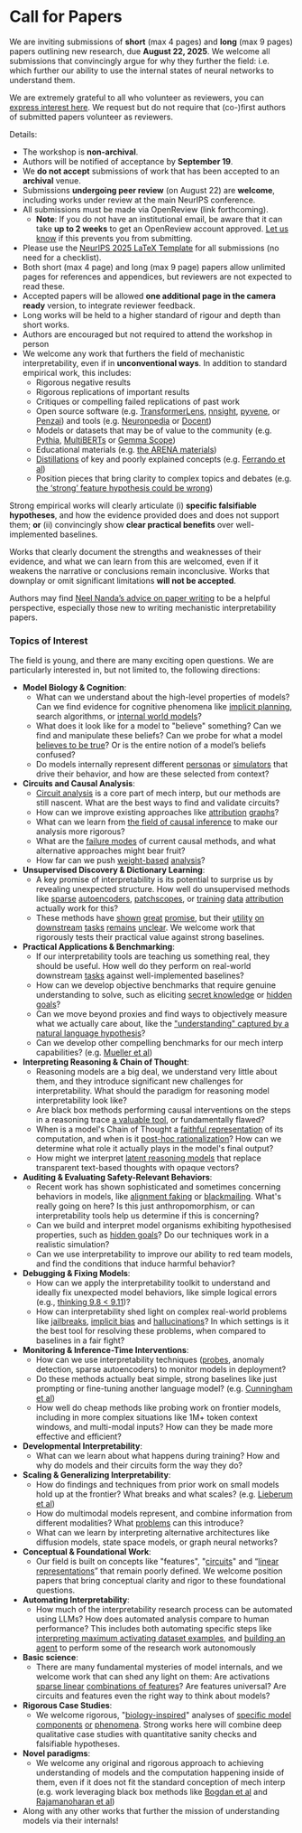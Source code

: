 # Call for Papers
We are inviting submissions of **short** (max 4 pages) and **long** (max 9 pages) papers outlining new research, due **August 22, 2025**. We welcome all submissions that convincingly argue for why they further the field: i.e. which further our ability to use the internal states of neural networks to understand them. 

We are extremely grateful to all who volunteer as reviewers, you can [express interest here](https://www.google.com/url?q=https://docs.google.com/forms/d/e/1FAIpQLSdiw1SJllzoTz_nqzDTzTOGb9DV3W_truQyh-WvYj_QGIi7Mg/viewform?usp%3Ddialog&sa=D&source=editors&ust=1754057941727012&usg=AOvVaw2uEnBkOKm2VAdMukjjqzCc). We request but do not require that (co-)first authors of submitted papers volunteer as reviewers. 

Details: 
* The workshop is **non-archival**.
* Authors will be notified of acceptance by **September 19**.
* We **do not accept** submissions of work that has been accepted to an **archival** venue.
* Submissions **undergoing peer review** (on August 22) are **welcome**, including works under review at the main NeurIPS conference.
* All submissions must be made via OpenReview (link forthcoming).
  * **Note**: If you do not have an institutional email, be aware that it can take **up to 2 weeks** to get an OpenReview account approved. [Let us know](mailto:neurips2025@mechinterpworkshop.com) if this prevents you from submitting.
* Please use the [NeurIPS 2025 LaTeX Template](https://www.google.com/url?q=https://media.neurips.cc/Conferences/NeurIPS2025/Styles.zip&sa=D&source=editors&ust=1754057941730771&usg=AOvVaw3DUW2t7eN0-1LZ7sVebbHV) for all submissions (no need for a checklist).
* Both short (max 4 page) and long (max 9 page) papers allow unlimited pages for references and appendices, but reviewers are not expected to read these.
* Accepted papers will be allowed **one additional page in the camera ready** version, to integrate reviewer feedback.
* Long works will be held to a higher standard of rigour and depth than short works.
* Authors are encouraged but not required to attend the workshop in person
* We welcome any work that furthers the field of mechanistic interpretability, even if in **unconventional ways**. In addition to standard empirical work, this includes:
  * Rigorous negative results
  * Rigorous replications of important results
  * Critiques or compelling failed replications of past work
  * Open source software (e.g. [TransformerLens](https://www.google.com/url?q=https://github.com/neelnanda-io/TransformerLens&sa=D&source=editors&ust=1754057941734316&usg=AOvVaw02tay8qmpAS8eYt8efQwFx), [nnsight](https://www.google.com/url?q=https://github.com/ndif-team/nnsight&sa=D&source=editors&ust=1754057941734588&usg=AOvVaw1auvEbBaEtYXumYJUNUez8), [pyvene](https://www.google.com/url?q=https://github.com/stanfordnlp/pyvene/tree/main/pyvene/models/mlp&sa=D&source=editors&ust=1754057941734803&usg=AOvVaw2I-uJN7YtjuyNkkUXrjOA_), or [Penzai](https://www.google.com/url?q=https://github.com/google-deepmind/penzai&sa=D&source=editors&ust=1754057941735021&usg=AOvVaw14kXBsFNrrAJ8TVGEeWcj5)) and tools (e.g. [Neuronpedia](https://www.google.com/url?q=http://neuronpedia.org&sa=D&source=editors&ust=1754057941735242&usg=AOvVaw0erg5qJ2cnZA1rGELb9xyi) or [Docent](https://www.google.com/url?q=https://transluce.org/introducing-docent&sa=D&source=editors&ust=1754057941735493&usg=AOvVaw2PjjTRI877v8mL8l3pZfeY))
  * Models or datasets that may be of value to the community (e.g. [Pythia](https://www.google.com/url?q=https://arxiv.org/abs/2304.01373&sa=D&source=editors&ust=1754057941735991&usg=AOvVaw0y-VIJgXGPq99zNh8PY3fa), [MultiBERTs](https://www.google.com/url?q=https://arxiv.org/abs/2106.16163&sa=D&source=editors&ust=1754057941736174&usg=AOvVaw1JxZNrvli1SN8Icv3dAhW9) or [Gemma Scope](https://www.google.com/url?q=https://arxiv.org/abs/2408.05147&sa=D&source=editors&ust=1754057941736361&usg=AOvVaw1d61yCvkH2GVqjztutGuKW))
  * Educational materials (e.g. [the ARENA materials](https://www.google.com/url?q=https://arena3-chapter1-transformer-interp.streamlit.app/&sa=D&source=editors&ust=1754057941736812&usg=AOvVaw17YDmWFEC7VkxcMeesLYme))
  * [Distillations](https://www.google.com/url?q=https://distill.pub/2017/research-debt/&sa=D&source=editors&ust=1754057941737123&usg=AOvVaw07382D8vQ-hhJX5CWcmXmU) of key and poorly explained concepts (e.g. [Ferrando et al](https://www.google.com/url?q=https://arxiv.org/abs/2405.00208&sa=D&source=editors&ust=1754057941737486&usg=AOvVaw2co-duNDCMjy2Pz9ZtqreO))
  * Position pieces that bring clarity to complex topics and debates (e.g. [the ‘strong’ feature hypothesis could be wrong](https://www.google.com/url?q=https://www.alignmentforum.org/posts/tojtPCCRpKLSHBdpn/the-strong-feature-hypothesis-could-be-wrong&sa=D&source=editors&ust=1754057941738223&usg=AOvVaw1Wf2ulQNPjzUqvlEbqd-Le))

Strong empirical works will clearly articulate (i) **specific falsifiable hypotheses**, and how the evidence provided does and does not support them; **or** (ii) convincingly show **clear practical benefits** over well-implemented baselines. 

Works that clearly document the strengths and weaknesses of their evidence, and what we can learn from this are welcomed, even if it weakens the narrative or conclusions remain inconclusive. Works that downplay or omit significant limitations **will not be accepted**. 

Authors may find [Neel Nanda’s advice on paper writing](https://www.google.com/url?q=https://www.alignmentforum.org/posts/eJGptPbbFPZGLpjsp/highly-opinionated-advice-on-how-to-write-ml-papers&sa=D&source=editors&ust=1754057941741058&usg=AOvVaw3l5PFKP-gQ5jI5PMxlZ6Ph) to be a helpful perspective, especially those new to writing mechanistic interpretability papers. 
### Topics of Interest
The field is young, and there are many exciting open questions. We are particularly interested in, but not limited to, the following directions: 
* **Model Biology & Cognition**:
  * What can we understand about the high-level properties of models? Can we find evidence for cognitive phenomena like [implicit planning](https://www.google.com/url?q=https://transformer-circuits.pub/2025/attribution-graphs/biology.html%23dives-poems&sa=D&source=editors&ust=1754057941743030&usg=AOvVaw1sVZekYreMtsz81zPEwk1C), search algorithms, or [internal world models](https://www.google.com/url?q=https://arxiv.org/abs/2210.13382&sa=D&source=editors&ust=1754057941743362&usg=AOvVaw1Sk_d4c4ukATz-Pjp6RkeG)?
  * What does it look like for a model to "believe" something? Can we find and manipulate these beliefs? Can we probe for what a model [believes to be true](https://www.google.com/url?q=https://arxiv.org/abs/2310.06824&sa=D&source=editors&ust=1754057941744080&usg=AOvVaw3r2aiMjI_ZkqnNBSMdzMHJ)? Or is the entire notion of a model’s beliefs confused?
  * Do models internally represent different [personas](https://www.google.com/url?q=https://arxiv.org/abs/2406.12094&sa=D&source=editors&ust=1754057941744658&usg=AOvVaw3nFzEUZcDFCGvEPsV9WcnS) or [simulators](https://www.google.com/url?q=https://www.nature.com/articles/s41586-023-06647-8&sa=D&source=editors&ust=1754057941744886&usg=AOvVaw3X5bVl_w97KQhfbaPOhM6m) that drive their behavior, and how are these selected from context?
* **Circuits and Causal Analysis**:
  * [Circuit analysis](https://www.google.com/url?q=https://distill.pub/2020/circuits/zoom-in/&sa=D&source=editors&ust=1754057941745613&usg=AOvVaw2d4IrxfJ8GYNC8lgNtganF) is a core part of mech interp, but our methods are still nascent. What are the best ways to find and validate circuits?
  * How can we improve existing approaches like [attribution](https://www.google.com/url?q=https://arxiv.org/abs/2406.11944&sa=D&source=editors&ust=1754057941746383&usg=AOvVaw2W3IUx9h38jfBpym5eCIXK) [graphs](https://www.google.com/url?q=https://transformer-circuits.pub/2025/attribution-graphs/methods.html&sa=D&source=editors&ust=1754057941746618&usg=AOvVaw21GobsRK69o1gXEZfKbmCB)?
  * What can we learn from [the field of causal inference](https://www.google.com/url?q=https://arxiv.org/abs/2407.04690&sa=D&source=editors&ust=1754057941747042&usg=AOvVaw3WqPhiOqBFtxZSxrMYNtr5) to make our analysis more rigorous?
  * What are the [failure modes](https://www.google.com/url?q=https://arxiv.org/abs/2307.15771&sa=D&source=editors&ust=1754057941747522&usg=AOvVaw1smx-g5_cDn18CZ8Snm0JF) of current causal methods, and what alternative approaches might bear fruit?
  * How far can we push [weight-based](https://www.google.com/url?q=https://arxiv.org/abs/2301.05217&sa=D&source=editors&ust=1754057941748084&usg=AOvVaw3u8q8OqFsS09WgB9AQZbRi) [analysis](https://www.google.com/url?q=https://arxiv.org/abs/2410.08417&sa=D&source=editors&ust=1754057941748258&usg=AOvVaw2OI5AzYGVv3jb8npMh9yJD)?
* **Unsupervised Discovery & Dictionary Learning**:
  * A key promise of interpretability is its potential to surprise us by revealing unexpected structure. How well do unsupervised methods like [sparse](https://www.google.com/url?q=https://arxiv.org/abs/2103.15949&sa=D&source=editors&ust=1754057941749230&usg=AOvVaw3Islob5kxHjOzx2QIVP0G4) [autoencoders](https://www.google.com/url?q=https://transformer-circuits.pub/2023/monosemantic-features&sa=D&source=editors&ust=1754057941749479&usg=AOvVaw2E9sfgiT-Os8AYhxyjQ9gh), [patch](https://www.google.com/url?q=https://arxiv.org/abs/2401.06102&sa=D&source=editors&ust=1754057941749649&usg=AOvVaw2cJBUJ_ebYHvpaBMeNpKK0)[scopes](https://www.google.com/url?q=https://arxiv.org/abs/2403.10949v2&sa=D&source=editors&ust=1754057941749779&usg=AOvVaw1wJUs5zIPZpLiHJlFXrm48), or [training](https://www.google.com/url?q=https://proceedings.mlr.press/v70/koh17a?ref%3Dhttps://githubhelp.com&sa=D&source=editors&ust=1754057941750011&usg=AOvVaw3IcEYxOlyCvoSnJuKpCi99) [data](https://www.google.com/url?q=https://arxiv.org/abs/2308.03296&sa=D&source=editors&ust=1754057941750170&usg=AOvVaw2fqrUqEEwMg8RkfWEXuyym) [attribution](https://www.google.com/url?q=https://arxiv.org/abs/2205.11482&sa=D&source=editors&ust=1754057941750349&usg=AOvVaw3WAQbjeq4XxvZV9jAE8O0i) actually work for this?
  * These methods have [shown](https://www.google.com/url?q=https://transformer-circuits.pub/2024/scaling-monosemanticity/index.html&sa=D&source=editors&ust=1754057941750839&usg=AOvVaw26IPdTSpQduBkNPlyuEqvi) [great](https://www.google.com/url?q=https://transformer-circuits.pub/2025/attribution-graphs/biology.html&sa=D&source=editors&ust=1754057941751067&usg=AOvVaw2DzYs4Oc427BFppOI7YYGW) [promise](https://www.google.com/url?q=https://arxiv.org/abs/2503.10965&sa=D&source=editors&ust=1754057941751239&usg=AOvVaw1WpGv0PFiqMSaqKv2PMqZm), but their [utility](https://www.google.com/url?q=https://arxiv.org/abs/2502.16681&sa=D&source=editors&ust=1754057941751463&usg=AOvVaw1cdwtrYi_A8NIB94svEZVb) [on](https://www.google.com/url?q=https://www.tilderesearch.com/blog/sieve&sa=D&source=editors&ust=1754057941751632&usg=AOvVaw1amHpy6cHun1AFcZkiVlHj) [downstream](https://www.google.com/url?q=https://arxiv.org/abs/2501.17148&sa=D&source=editors&ust=1754057941751811&usg=AOvVaw3ktYwnDJ8OXuxrCdUCDae4) [tasks](https://www.google.com/url?q=https://transformer-circuits.pub/2024/features-as-classifiers/index.html&sa=D&source=editors&ust=1754057941752036&usg=AOvVaw0XU_S5oJpJk_UMBUhfgbND) [remains](https://www.google.com/url?q=https://arxiv.org/abs/2502.04382&sa=D&source=editors&ust=1754057941752207&usg=AOvVaw2iEw5v9zxy8FOFuQUNNxhN) [unclear](https://www.google.com/url?q=https://www.alignmentforum.org/posts/4uXCAJNuPKtKBsi28/negative-results-for-saes-on-downstream-tasks&sa=D&source=editors&ust=1754057941752478&usg=AOvVaw1Oe19kzgdoWB40dES4E2Jz). We welcome work that rigorously tests their practical value against strong baselines.
* **Practical Applications & Benchmarking**:
  * If our interpretability tools are teaching us something real, they should be useful. How well do they perform on real-world downstream [tasks](https://www.google.com/url?q=https://www.lesswrong.com/posts/wGRnzCFcowRCrpX4Y/downstream-applications-as-validation-of-interpretability&sa=D&source=editors&ust=1754057941753840&usg=AOvVaw1oO-JlfHmrvliihyxVvc9N) against well-implemented baselines?
  * How can we develop objective benchmarks that require genuine understanding to solve, such as eliciting [secret knowledge](https://www.google.com/url?q=https://arxiv.org/abs/2505.14352&sa=D&source=editors&ust=1754057941754633&usg=AOvVaw2bZhXxH4ZNo_O2_jZL7ZV3) or [hidden goals](https://www.google.com/url?q=https://arxiv.org/abs/2503.10965&sa=D&source=editors&ust=1754057941754833&usg=AOvVaw3OnPWaIeF15f_WsQ64VfK2)?
  * Can we move beyond proxies and find ways to objectively measure what we actually care about, like the ["understanding" captured by a natural language hypothesis](https://www.google.com/url?q=https://arxiv.org/abs/2502.04382&sa=D&source=editors&ust=1754057941755579&usg=AOvVaw11LXgXSKEKdTRGbgjO2k7Z)?
  * Can we develop other compelling benchmarks for our mech interp capabilities? (e.g. [Mueller et al](https://www.google.com/url?q=https://arxiv.org/abs/2504.13151&sa=D&source=editors&ust=1754057941756100&usg=AOvVaw3nBBF9ojrRnDa3MQI-5gQf))
* **Interpreting Reasoning & Chain of Thought**:
  * Reasoning models are a big deal, we understand very little about them, and they introduce significant new challenges for interpretability. What should the paradigm for reasoning model interpretability look like?
  * Are black box methods performing causal interventions on the steps in a reasoning trace [a valuable tool](https://www.google.com/url?q=https://arxiv.org/abs/2506.19143&sa=D&source=editors&ust=1754057941757719&usg=AOvVaw0ncTFlrtjSHtBYcLeY2T5P), or fundamentally flawed?
  * When is a model's Chain of Thought a [faithful representation](https://www.google.com/url?q=https://arxiv.org/abs/2305.04388&sa=D&source=editors&ust=1754057941758233&usg=AOvVaw39Jm9AYYLOgFlOIEgRQ9BQ) of its computation, and when is it [post-hoc rationalization](https://www.google.com/url?q=https://arxiv.org/abs/2503.08679&sa=D&source=editors&ust=1754057941758564&usg=AOvVaw3AqWnurgHr7FNNV6bXqBo9)? How can we determine what role it actually plays in the model's final output?
  * How might we interpret [latent reasoning models](https://www.google.com/url?q=https://arxiv.org/abs/2412.06769&sa=D&source=editors&ust=1754057941759199&usg=AOvVaw3NuPR_Mh1qV_OM5Oy59V2N) that replace transparent text-based thoughts with opaque vectors?
* **Auditing & Evaluating Safety-Relevant Behaviors**:
  * Recent work has shown sophisticated and sometimes concerning behaviors in models, like [alignment faking](https://www.google.com/url?q=https://arxiv.org/abs/2412.14093&sa=D&source=editors&ust=1754057941760315&usg=AOvVaw3H_boZXo43Un-Ogg905ee3) or [blackmailing](https://www.google.com/url?q=https://www.anthropic.com/research/agentic-misalignment&sa=D&source=editors&ust=1754057941760564&usg=AOvVaw1b-Ci4EcCFiWkW7yGodHQs). What's really going on here? Is this just anthropomorphism, or can interpretability tools help us determine if this is concerning?
  * Can we build and interpret model organisms exhibiting hypothesised properties, such as [hidden goals](https://www.google.com/url?q=https://arxiv.org/abs/2503.10965&sa=D&source=editors&ust=1754057941761535&usg=AOvVaw39Ube3WY8wsd_geld9bvUM)? Do our techniques work in a realistic simulation?
  * Can we use interpretability to improve our ability to red team models, and find the conditions that induce harmful behavior?
* **Debugging & Fixing Models**:
  * How can we apply the interpretability toolkit to understand and ideally fix unexpected model behaviors, like simple logical errors (e.g., [thinking 9.8 < 9.11](https://www.google.com/url?q=https://transluce.org/observability-interface&sa=D&source=editors&ust=1754057941763147&usg=AOvVaw3slN3wps6MVCYKq3tLMuBZ))?
  * How can interpretability shed light on complex real-world problems like [jailbreaks](https://www.google.com/url?q=https://transformer-circuits.pub/2025/attribution-graphs/biology.html%23dives-jailbreak&sa=D&source=editors&ust=1754057941763699&usg=AOvVaw3OBORh0cBur6ZsxWNv-F8p), [implicit bias](https://www.google.com/url?q=https://arxiv.org/abs/2506.10922&sa=D&source=editors&ust=1754057941763914&usg=AOvVaw0QZReFKIz3frdZ_QeGWawF) and [hallucinations](https://www.google.com/url?q=https://arxiv.org/abs/2411.14257&sa=D&source=editors&ust=1754057941764127&usg=AOvVaw3RFzqtclr_zbsCR4EAh7Mp)? In which settings is it the best tool for resolving these problems, when compared to baselines in a fair fight?
* **Monitoring & Inference-Time Interventions**:
  * How can we use interpretability techniques ([probes](https://www.google.com/url?q=https://arxiv.org/abs/2102.12452&sa=D&source=editors&ust=1754057941765143&usg=AOvVaw2idfTOo-u0lHlLsucyNsyt), anomaly detection, sparse autoencoders) to monitor models in deployment?
  * Do these methods actually beat simple, strong baselines like just prompting or fine-tuning another language model? (e.g. [Cunningham et al](https://www.google.com/url?q=https://alignment.anthropic.com/2025/cheap-monitors/&sa=D&source=editors&ust=1754057941766071&usg=AOvVaw3CV6akc-ITWp5zpWrbuVN9))
  * How well do cheap methods like probing work on frontier models, including in more complex situations like 1M+ token context windows, and multi-modal inputs? How can they be made more effective and efficient?
* **Developmental Interpretability**:
  * What can we learn about what happens during training? How and why do models and their circuits form the way they do?
* **Scaling & Generalizing Interpretability**:
  * How do findings and techniques from prior work on small models hold up at the frontier? What breaks and what scales? (e.g. [Lieberum et al](https://www.google.com/url?q=https://arxiv.org/abs/2307.09458&sa=D&source=editors&ust=1754057941768421&usg=AOvVaw1dlhMi5hiyLlNSqH_a3MMg))
  * How do multimodal models represent, and combine information from different modalities? What [problems](https://www.google.com/url?q=https://openreview.net/pdf?id%3DVUhRdZp8ke&sa=D&source=editors&ust=1754057941769013&usg=AOvVaw00ENu7dd6FY64tnYYEZQPb) can this introduce?
  * What can we learn by interpreting alternative architectures like diffusion models, state space models, or graph neural networks?
* **Conceptual & Foundational Work**:
  * Our field is built on concepts like "features", "[circuits](https://www.google.com/url?q=https://distill.pub/2020/circuits/zoom-in/&sa=D&source=editors&ust=1754057941770200&usg=AOvVaw1m36p3372QQ56H2ssnpyf-)" and “[linear representations](https://www.google.com/url?q=https://transformer-circuits.pub/2024/july-update/index.html%23linear-representations&sa=D&source=editors&ust=1754057941770522&usg=AOvVaw2riajVykv5HGWc7GLqEofX)” that remain poorly defined. We welcome position papers that bring conceptual clarity and rigor to these foundational questions.
* **Automating Interpretability**:
  * How much of the interpretability research process can be automated using LLMs? How does automated analysis compare to human performance? This includes both automating specific steps like [interpreting maximum activating dataset examples](https://www.google.com/url?q=https://openaipublic.blob.core.windows.net/neuron-explainer/paper/index.html&sa=D&source=editors&ust=1754057941772180&usg=AOvVaw3a55dqVDhxMzUhp4dfYq79), and [building an agent](https://www.google.com/url?q=https://arxiv.org/abs/2404.14394&sa=D&source=editors&ust=1754057941772423&usg=AOvVaw36tZppyuHOMbt1eNx11LUm) to perform some of the research work autonomously
* **Basic science**:
  * There are many fundamental mysteries of model internals, and we welcome work that can shed any light on them: Are activations [sparse linear](https://www.google.com/url?q=https://arxiv.org/abs/1601.03764&sa=D&source=editors&ust=1754057941773427&usg=AOvVaw1xnnKaUCWz4ivdbxRT5X4j) [combinations of features](https://www.google.com/url?q=https://transformer-circuits.pub/2022/toy_model/index.html&sa=D&source=editors&ust=1754057941773694&usg=AOvVaw2sIJokGIi5WSs4JX9wOp_H)? Are features universal? Are circuits and features even the right way to think about models?
* **Rigorous Case Studies**:
  * We welcome rigorous, "[biology-inspired](https://www.google.com/url?q=https://distill.pub/2020/circuits/curve-circuits/&sa=D&source=editors&ust=1754057941774676&usg=AOvVaw1cXYvlRBHDZCDKoc5Ehvqu)" analyses of [specific model](https://www.google.com/url?q=https://arxiv.org/abs/2310.04625&sa=D&source=editors&ust=1754057941774932&usg=AOvVaw3UuvJH3hfrQMLgY_uVBlzO) [components](https://www.google.com/url?q=https://transformer-circuits.pub/2024/scaling-monosemanticity/index.html&sa=D&source=editors&ust=1754057941775169&usg=AOvVaw2MmC4_8NCftVlWVg_i42xV) [or](https://www.google.com/url?q=https://arxiv.org/abs/2305.01610&sa=D&source=editors&ust=1754057941775319&usg=AOvVaw12Eskd3njccbGRITlnSme1) [phenomena](https://www.google.com/url?q=https://arxiv.org/abs/2306.09346&sa=D&source=editors&ust=1754057941775498&usg=AOvVaw1z_gROZp-RSOeFvnnqRvK6). Strong works here will combine deep qualitative case studies with quantitative sanity checks and falsifiable hypotheses.
* **Novel paradigms**:
  * We welcome any original and rigorous approach to achieving understanding of models and the computation happening inside of them, even if it does not fit the standard conception of mech interp (e.g. work leveraging black box methods like [Bogdan et al](https://www.google.com/url?q=https://arxiv.org/abs/2506.19143&sa=D&source=editors&ust=1754057941777087&usg=AOvVaw3VkcHjNQW-QTAeQWJGCfNa) and [Rajamanoharan et al](https://www.google.com/url?q=https://www.alignmentforum.org/posts/wnzkjSmrgWZaBa2aC/self-preservation-or-instruction-ambiguity-examining-the&sa=D&source=editors&ust=1754057941777465&usg=AOvVaw3fOZcCdLglV9lsT501doQJ))
* Along with any other works that further the mission of understanding models via their internals!